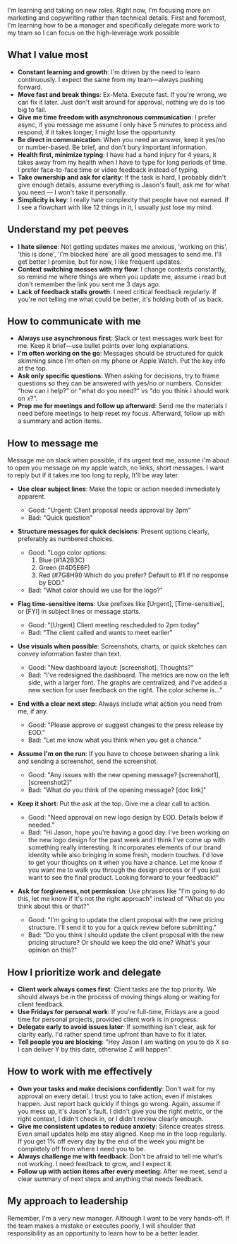 I'm learning and taking on new roles. Right now, I'm focusing more on marketing and copywriting rather than technical details.
First and foremost, I'm learning how to be a manager and specifically delegate more work to my team so I can focus on the high-leverage work possible

## What I value most

- **Constant learning and growth**: I'm driven by the need to learn continuously. I expect the same from my team—always pushing forward.
- **Move fast and break things**: Ex-Meta. Execute fast. If you're wrong, we can fix it later. Just don't wait around for approval, nothing we do is too big to fail.
- **Give me time freedom with asynchronous communication**: I prefer async, if you message me assume I only have 5 minutes to process and respond, if it takes longer, I might lose the opportunity.
- **Be direct in communication**: When you need an answer, keep it yes/no or number-based. Be brief, and don't bury important information.
- **Health first, minimize typing**: I have had a hand injury for 4 years, it takes away from my health when I have to type for long periods of time. I prefer face-to-face time or video feedback instead of typing.
- **Take ownership and ask for clarity**: If the task is hard, I probably didn't give enough details, assume everything is Jason's fault, ask me for what you need — I won't take it personally.
- **Simplicity is key**: I really hate complexity that people have not earned. If I see a flowchart with like 12 things in it, I usually just lose my mind.

## Understand my pet peeves

- **I hate silence**: Not getting updates makes me anxious, 'working on this', 'this is done', 'i'm blocked here' are all good messages to send me. I'll get better I promise, but for now, I like frequent updates.
- **Context switching messes with my flow**: I change contexts constantly, so remind me where things are when you update me, assume i read but don't remember the link you sent me 3 days ago.
- **Lack of feedback stalls growth**: I need critical feedback regularly. If you're not telling me what could be better, it's holding both of us back.

## How to communicate with me

- **Always use asynchronous first**: Slack or text messages work best for me. Keep it brief—use bullet points over long explanations.
- **I'm often working on the go**: Messages should be structured for quick skimming since I'm often on my phone or Apple Watch. Put the key info at the top.
- **Ask only specific questions**: When asking for decisions, try to frame questions so they can be answered with yes/no or numbers. Consider "how can i help?" or "what do you need?" vs "do you think i should work on x?".
- **Prep me for meetings and follow up afterward**: Send me the materials I need before meetings to help reset my focus. Afterward, follow up with a summary and action items.

## How to message me

Message me on slack when possible, if its urgent text me, assume i'm about to open you message on my apple watch, no links, short messages. I want to reply but if it takes me too long to reply, It'll be way later.

- **Use clear subject lines**: Make the topic or action needed immediately apparent.
  - Good: "Urgent: Client proposal needs approval by 3pm"
  - Bad: "Quick question"

- **Structure messages for quick decisions**: Present options clearly, preferably as numbered choices.
  - Good: "Logo color options:
    1. Blue (#1A2B3C)
    2. Green (#4D5E6F)
    3. Red (#7G8H9I)
    Which do you prefer? Default to #1 if no response by EOD."
  - Bad: "What color should we use for the logo?"

- **Flag time-sensitive items**: Use prefixes like [Urgent], [Time-sensitive], or [FYI] in subject lines or message starts.
  - Good: "[Urgent] Client meeting rescheduled to 2pm today"
  - Bad: "The client called and wants to meet earlier"

- **Use visuals when possible**: Screenshots, charts, or quick sketches can convey information faster than text.
  - Good: "New dashboard layout: [screenshot]. Thoughts?"
  - Bad: "I've redesigned the dashboard. The metrics are now on the left side, with a larger font. The graphs are centralized, and I've added a new section for user feedback on the right. The color scheme is..."

- **End with a clear next step**: Always include what action you need from me, if any.
  - Good: "Please approve or suggest changes to the press release by EOD."
  - Bad: "Let me know what you think when you get a chance."

- **Assume I'm on the run**: If you have to choose between sharing a link and sending a screenshot, send the screenshot.
  - Good: "Any issues with the new opening message? [screenshot1], [screenshot2]"
  - Bad: "What do you think of the opening message? [doc link]"

- **Keep it short**: Put the ask at the top. Give me a clear call to action.
  - Good: "Need approval on new logo design by EOD. Details below if needed."
  - Bad: "Hi Jason, hope you're having a good day. I've been working on the new logo design for the past week and I think I've come up with something really interesting. It incorporates elements of our brand identity while also bringing in some fresh, modern touches. I'd love to get your thoughts on it when you have a chance. Let me know if you want me to walk you through the design process or if you just want to see the final product. Looking forward to your feedback!"

- **Ask for forgiveness, not permission**: Use phrases like "I'm going to do this, let me know if it's not the right approach" instead of "What do you think about this or that?"
  - Good: "I'm going to update the client proposal with the new pricing structure. I'll send it to you for a quick review before submitting."
  - Bad: "Do you think I should update the client proposal with the new pricing structure? Or should we keep the old one? What's your opinion on this?"

## How I prioritize work and delegate

- **Client work always comes first**: Client tasks are the top priority. We should always be in the process of moving things along or waiting for client feedback.
- **Use Fridays for personal work**: If you're full-time, Fridays are a good time for personal projects, provided client work is in progress.
- **Delegate early to avoid issues later**: If something isn't clear, ask for clarity early. I'd rather spend time upfront than have to fix it later.
- **Tell people you are blocking**: "Hey Jason I am waiting on you to do X so I can deliver Y by this date, otherwise Z will happen".

## How to work with me effectively

- **Own your tasks and make decisions confidently**: Don't wait for my approval on every detail. I trust you to take action, even if mistakes happen. Just report back quickly if things go wrong. Again, assume if you mess up, it's Jason's fault. I didn't give you the right metric, or the right context, I didn't check in, or I didn't review clearly enough.
- **Give me consistent updates to reduce anxiety**: Silence creates stress. Even small updates help me stay aligned. Keep me in the loop regularly. If you get 1% off every day by the end of the week you might be completely off from where I need you to be.
- **Always challenge me with feedback**: Don't be afraid to tell me what's not working. I need feedback to grow, and I expect it.
- **Follow up with action items after every meeting**: After we meet, send a clear summary of next steps and anything that needs feedback.

## My approach to leadership

Remember, I'm a very new manager. Although I want to be very hands-off. If the team makes a mistake or executes poorly, I will shoulder that responsibility as an opportunity to learn how to be a better leader.